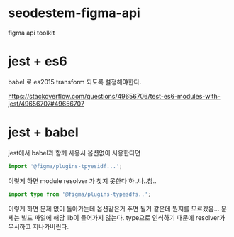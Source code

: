 # seodestem-figma-api

figma api toolkit

# jest + es6

babel 로 es2015 transform 되도록 설정해야한다.

https://stackoverflow.com/questions/49656706/test-es6-modules-with-jest/49656707#49656707

# jest + babel

jest에서 babel과 함께 사용시 옵션없이 사용한다면

```ts
import '@figma/plugins-tpyesidf...';
```

이렇게 하면 module resolver 가 찾지 못한다 하..나..참..

```ts
import type from '@figma/plugins-typesdfs..';
```

이렇게 하면 문제 없이 돌아가는데 옵션같은거 주면 될거 같은데 뭔지를 모르겠음...
문제는 빌드 파일에 해당 lib이 들어가지 않는다.
type으로 인식하기 때문에 resolver가 무시하고 지나가버린다.
